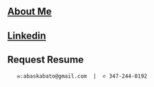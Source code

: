 ## [About Me]( http://tiny.cc/7hj8tz)
## [Linkedin](https://www.linkedin.com/in/abas-kabato/)
## Request Resume
       ✉:abaskabato@gmail.com  |  ✆ 347-244-0192











